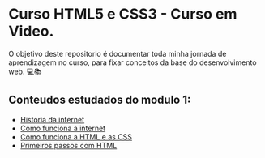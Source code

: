 # Curso HTML5 e CSS3 - Curso em Video.

O objetivo deste repositorio é documentar toda minha jornada de aprendizagem no curso, para fixar conceitos da base do desenvolvimento web. 💻📚


## Conteudos estudados do modulo 1:

* [Historia da internet](https://github.com/alexdiegoo/curso-html5-e-css3/blob/main/modulo-1/historia-da-internet.md)
* [Como funciona a internet](https://github.com/alexdiegoo/curso-html5-e-css3/blob/main/modulo-1/como-funciona-a-internet.md)
* [Como funciona a HTML e as CSS](https://github.com/alexdiegoo/curso-html5-e-css3/blob/main/modulo-1/como-funciona-html-css.md)
* [Primeiros passos com HTML](https://github.com/alexdiegoo/curso-html5-e-css3/blob/main/modulo-1/primeiros-passos-com-html5.md)
